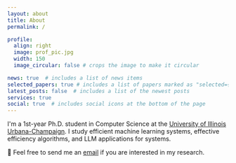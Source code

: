 ```yaml
---
layout: about
title: About
permalink: /

profile:
  align: right
  image: prof_pic.jpg
  width: 150
  image_circular: false # crops the image to make it circular

news: true  # includes a list of news items
selected_papers: true # includes a list of papers marked as "selected={true}"
latest_posts: false  # includes a list of the newest posts
services: true
social: true  # includes social icons at the bottom of the page
---
```


I'm a 1st-year Ph.D. student in Computer Science at the [University of Illinois Urbana-Champaign](https://illinois.edu). I study efficient machine learning systems, effective efficiency algorithms, and LLM applications for systems.

🙋 Feel free to send me an <a href="mailto:lian7@illinois.edu">email</a> if you are interested in my research.